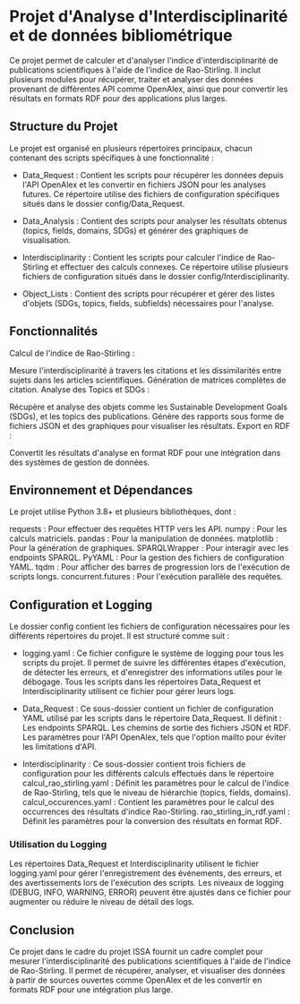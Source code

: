 # Projet d'Analyse d'Interdisciplinarité et de données bibliométrique

Ce projet permet de calculer et d'analyser l'indice d'interdisciplinarité de publications scientifiques à l'aide de l'indice de Rao-Stirling. Il inclut plusieurs modules pour récupérer, traiter et analyser des données provenant de différentes API comme OpenAlex, ainsi que pour convertir les résultats en formats RDF pour des applications plus larges.


## Structure du Projet
Le projet est organisé en plusieurs répertoires principaux, chacun contenant des scripts spécifiques à une fonctionnalité :

- Data_Request : Contient les scripts pour récupérer les données depuis l'API OpenAlex et les convertir en fichiers JSON pour les analyses futures. Ce répertoire utilise des fichiers de configuration spécifiques situés dans le dossier config/Data_Request.

- Data_Analysis : Contient des scripts pour analyser les résultats obtenus (topics, fields, domains, SDGs) et générer des graphiques de visualisation.

- Interdisciplinarity : Contient les scripts pour calculer l'indice de Rao-Stirling et effectuer des calculs connexes. Ce répertoire utilise plusieurs fichiers de configuration situés dans le dossier config/Interdisciplinarity.

- Object_Lists : Contient des scripts pour récupérer et gérer des listes d'objets (SDGs, topics, fields, subfields) nécessaires pour l'analyse.


## Fonctionnalités
Calcul de l'indice de Rao-Stirling :

Mesure l'interdisciplinarité à travers les citations et les dissimilarités entre sujets dans les articles scientifiques.
Génération de matrices complètes de citation.
Analyse des Topics et SDGs :

Récupère et analyse des objets comme les Sustainable Development Goals (SDGs), et les topics des publications.
Génère des rapports sous forme de fichiers JSON et des graphiques pour visualiser les résultats.
Export en RDF :

Convertit les résultats d'analyse en format RDF pour une intégration dans des systèmes de gestion de données.


## Environnement et Dépendances

Le projet utilise Python 3.8+ et plusieurs bibliothèques, dont :

requests : Pour effectuer des requêtes HTTP vers les API.
numpy : Pour les calculs matriciels.
pandas : Pour la manipulation de données.
matplotlib : Pour la génération de graphiques.
SPARQLWrapper : Pour interagir avec les endpoints SPARQL.
PyYAML : Pour la gestion des fichiers de configuration YAML.
tqdm : Pour afficher des barres de progression lors de l'exécution de scripts longs.
concurrent.futures : Pour l'exécution parallèle des requêtes.


## Configuration et Logging

Le dossier config contient les fichiers de configuration nécessaires pour les différents répertoires du projet. Il est structuré comme suit :

- logging.yaml : Ce fichier configure le système de logging pour tous les scripts du projet. Il permet de suivre les différentes étapes d'exécution, de détecter les erreurs, et d'enregistrer des informations utiles pour le débogage. Tous les scripts dans les répertoires Data_Request et Interdisciplinarity utilisent ce fichier pour gérer leurs logs.

- Data_Request : Ce sous-dossier contient un fichier de configuration YAML utilisé par les scripts dans le répertoire Data_Request. Il définit :
Les endpoints SPARQL.
Les chemins de sortie des fichiers JSON et RDF.
Les paramètres pour l'API OpenAlex, tels que l'option mailto pour éviter les limitations d'API.

- Interdisciplinarity : Ce sous-dossier contient trois fichiers de configuration pour les différents calculs effectués dans le répertoire 
calcul_rao_stirling.yaml : Définit les paramètres pour le calcul de l'indice de Rao-Stirling, tels que le niveau de hiérarchie (topics, fields, domains).
calcul_occurences.yaml : Contient les paramètres pour le calcul des occurrences des résultats d'indice Rao-Stirling.
rao_stirling_in_rdf.yaml : Définit les paramètres pour la conversion des résultats en format RDF.

### Utilisation du Logging
Les répertoires Data_Request et Interdisciplinarity utilisent le fichier logging.yaml pour gérer l'enregistrement des événements, des erreurs, et des avertissements lors de l'exécution des scripts. Les niveaux de logging (DEBUG, INFO, WARNING, ERROR) peuvent être ajustés dans ce fichier pour augmenter ou réduire le niveau de détail des logs.


## Conclusion
Ce projet dans le cadre du projet ISSA fournit un cadre complet pour mesurer l'interdisciplinarité des publications scientifiques à l'aide de l'indice de Rao-Stirling. Il permet de récupérer, analyser, et visualiser des données à partir de sources ouvertes comme OpenAlex et de les convertir en formats RDF pour une intégration plus large.